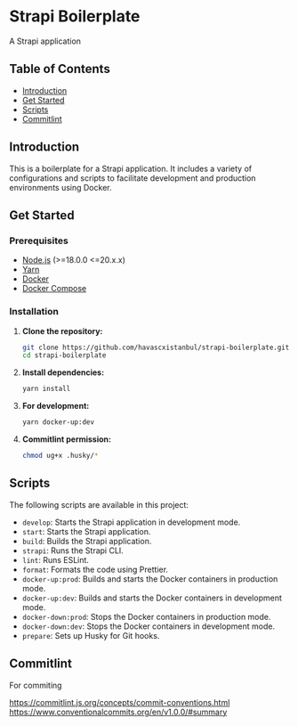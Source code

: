 # Strapi Boilerplate

A Strapi application

## Table of Contents

- [Introduction](#introduction)
- [Get Started](#get-started)
- [Scripts](#scripts)
- [Commitlint](#commitlint)

## Introduction

This is a boilerplate for a Strapi application. It includes a variety of configurations and scripts to facilitate development and production environments using Docker.

## Get Started

### Prerequisites

- [Node.js](https://nodejs.org/en/) (>=18.0.0 <=20.x.x)
- [Yarn](https://yarnpkg.com/)
- [Docker](https://www.docker.com/)
- [Docker Compose](https://docs.docker.com/compose/)

### Installation

1. **Clone the repository:**

   ```sh
   git clone https://github.com/havascxistanbul/strapi-boilerplate.git
   cd strapi-boilerplate

   ```

2. **Install dependencies:**

   ```sh
   yarn install

   ```

3. **For development:**

   ```sh
   yarn docker-up:dev
   ```

4. **Commitlint permission:**

   ```sh
   chmod ug+x .husky/*
   ```

## Scripts

The following scripts are available in this project:

- `develop`: Starts the Strapi application in development mode.
- `start`: Starts the Strapi application.
- `build`: Builds the Strapi application.
- `strapi`: Runs the Strapi CLI.
- `lint`: Runs ESLint.
- `format`: Formats the code using Prettier.
- `docker-up:prod`: Builds and starts the Docker containers in production mode.
- `docker-up:dev`: Builds and starts the Docker containers in development mode.
- `docker-down:prod`: Stops the Docker containers in production mode.
- `docker-down:dev`: Stops the Docker containers in development mode.
- `prepare`: Sets up Husky for Git hooks.

## Commitlint

For commiting

https://commitlint.js.org/concepts/commit-conventions.html
<br/>
https://www.conventionalcommits.org/en/v1.0.0/#summary
